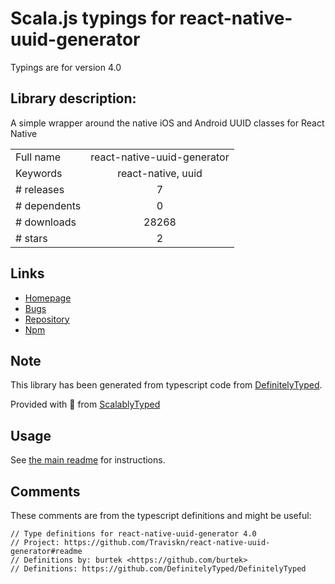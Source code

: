 
# Scala.js typings for react-native-uuid-generator

Typings are for version 4.0

## Library description:
A simple wrapper around the native iOS and Android UUID classes for React Native

|                    |                 |
| ------------------ | :-------------: |
| Full name          | react-native-uuid-generator |
| Keywords           | react-native, uuid |
| # releases         | 7 |
| # dependents       | 0 |
| # downloads        | 28268 |
| # stars            | 2 |

## Links
- [Homepage](https://github.com/Traviskn/react-native-uuid-generator#readme)
- [Bugs](https://github.com/Traviskn/react-native-uuid-generator/issues)
- [Repository](https://github.com/Traviskn/react-native-uuid-generator)
- [Npm](https://www.npmjs.com/package/react-native-uuid-generator)
    


## Note
This library has been generated from typescript code from [DefinitelyTyped](https://definitelytyped.org).

Provided with :purple_heart: from [ScalablyTyped](https://github.com/oyvindberg/ScalablyTyped)

## Usage
See [the main readme](../../readme.md) for instructions.

## Comments

These comments are from the typescript definitions and might be useful:
```
// Type definitions for react-native-uuid-generator 4.0
// Project: https://github.com/Traviskn/react-native-uuid-generator#readme
// Definitions by: burtek <https://github.com/burtek>
// Definitions: https://github.com/DefinitelyTyped/DefinitelyTyped

```

